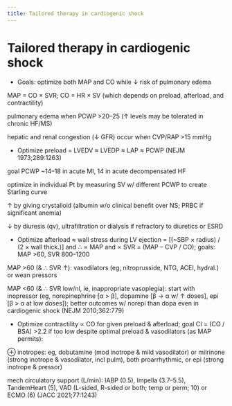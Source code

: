 ```yaml
---
title: Tailored therapy in cardiogenic shock 
---
```

# Tailored therapy in cardiogenic shock 

* Goals: optimize both MAP and CO while ↓ risk of pulmonary edema

MAP = CO × SVR; CO = HR × SV (which depends on preload, afterload, and contractility)

pulmonary edema when PCWP >20–25 (↑ levels may be tolerated in chronic HF/MS)

hepatic and renal congestion (↓ GFR) occur when CVP/RAP >15 mmHg

* Optimize preload = LVEDV ≈ LVEDP ≈ LAP ≈ PCWP (NEJM 1973;289:1263)

goal PCWP ~14–18 in acute MI, 14 in acute decompensated HF

optimize in individual Pt by measuring SV w/ different PCWP to create Starling curve

↑ by giving crystalloid (albumin w/o clinical benefit over NS; PRBC if significant anemia)

↓ by diuresis (qv), ultrafiltration or dialysis if refractory to diuretics or ESRD

* Optimize afterload ≈ wall stress during LV ejection = [(~SBP × radius) / (2 × wall thick.)] and ∴ ∝ MAP and ∝ SVR = (MAP – CVP / CO); goals: MAP >60, SVR 800–1200

MAP >60 (& ∴ SVR ↑): vasodilators (eg, nitroprusside, NTG, ACEI, hydral.) or wean pressors

MAP <60 (& ∴ SVR low/nl, ie, inappropriate vasoplegia): start with inopressor (eg, norepinephrine [α > β], dopamine [β → α w/ ↑ doses], epi [β > α at low doses]); better outcomes w/ norepi than dopa even in cardiogenic shock (NEJM 2010;362:779)

* Optimize contractility ∝ CO for given preload & afterload; goal CI = (CO / BSA) >2.2 if too low despite optimal preload & vasodilators (as MAP permits):

⊕ inotropes: eg, dobutamine (mod inotrope & mild vasodilator) or milrinone (strong inotrope & vasodilator, incl pulm), both proarrhythmic, or epi (strong inotrope & pressor)

mech circulatory support (L/min): IABP (0.5), Impella (3.7–5.5), TandemHeart (5), VAD (L-sided, R-sided or both; temp or perm; 10) or ECMO (6) (JACC 2021;77:1243)
